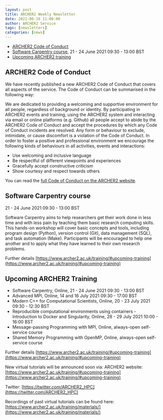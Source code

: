 ```yaml
---
layout: post
title: ARCHER2 Weekly Newsletter
date: 2021-06-16 11:00:00
author: ARCHER2 Service
tags: [newsletters] 
categories: [news]
---
```


 
- [ARCHER2 Code of Conduct](#archer2-code-of-conduct)
- [Software Carpentry course](#software-carpentry-course), 21 - 24 June 2021 09:30 - 13:00 BST
- [Upcoming ARCHER2 training](#other-upcoming-archer2-training) 


## ARCHER2 Code of Conduct

We have recently published a new ARCHER2 Code of Conduct that covers all aspects of the service. The Code of Conduct can be summarised in the following way:

We are dedicated to providing a welcoming and supportive environment for all people, regardless of background or identity. By participating in ARCHER2 events and training, using the ARCHER2 system and interacting via email or online platforms (e.g. Github) all people accept to abide by the ARCHER2 Code of Conduct and accept the procedures by which any Code of Conduct incidents are resolved. Any form or behaviour to exclude, intimidate, or cause discomfort is a violation of the Code of Conduct. In order to foster a positive and professional environment we encourage the following kinds of behaviours in all activities, events and interactions:

- Use welcoming and inclusive language
- Be respectful of different viewpoints and experiences
- Gracefully accept constructive criticism
- Show courtesy and respect towards others

You can read the [full Code of Conduct on the ARCHER2 website]( https://www.archer2.ac.uk/about/policies/code-of-conduct.html).



## Software Carpentry course

21 - 24 June 2021 09:30 - 13:00 BST

Software Carpentry aims to help researchers get their work done in less time and with less pain by teaching them basic research computing skills. This hands-on workshop will cover basic concepts and tools, including program design (Python), version control (Git), data management (SQL), and task automation (Make). Participants will be encouraged to help one another and to apply what they have learned to their own research problems.

Further details [https://www.archer2.ac.uk/training/#upcoming-training](https://www.archer2.ac.uk/training/#upcoming-training)


## Upcoming ARCHER2 Training


- Software Carpentry, Online, 21 - 24 June 2021 09:30 - 13:00 BST
- Advanced MPI, Online, 14 and 16 July 2021 09:30 - 17:00 	BST
- Modern C++ for Computational Scientists, Online, 20 - 23 July 2021 09:30 - 12:30 BST 	
- Reproducible computational environments using containers - Introduction to Docker and Singularity, Online, 28 - 29 July 2021 10:00 - 16:00 BST
- Message-passing Programming with MPI, Online,  always-open self-service course  
- Shared Memory Programming with OpenMP, Online, always-open self-service course


Further details [https://www.archer2.ac.uk/training/#upcoming-training](https://www.archer2.ac.uk/training/#upcoming-training)

New virtual tutorials will be announced soon via: ARCHER2 website: [https://www.archer2.ac.uk/training/#upcoming-training](https://www.archer2.ac.uk/training/#upcoming-training)

Twitter: [https://twitter.com/ARCHER2_HPC](https://twitter.com/ARCHER2_HPC)

Recordings of past virtual tutorials can be found here: [https://www.archer2.ac.uk/training/materials/](https://www.archer2.ac.uk/training/materials/)